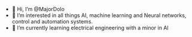 - 👋 Hi, I’m @MajorDolo
- 👀 I’m interested in all things AI, machine learning and Neural networks, control and automation systems.
- 🌱 I’m currently learning electrical engineering with a minor in AI

<!---
MajorDolo/MajorDolo is a ✨ special ✨ repository because its `README.md` (this file) appears on your GitHub profile.
You can click the Preview link to take a look at your changes.
--->
